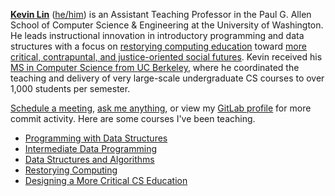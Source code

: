 [**Kevin Lin**](https://kevinl.info/about/) ([he/him](https://www.mypronouns.org/he-him)) is an Assistant Teaching Professor in the Paul G. Allen School of Computer Science & Engineering at the University of Washington. He leads instructional innovation in introductory programming and data structures with a focus on [restorying computing education](https://kevinl.info/cs-ed/) toward [more critical, contrapuntal, and justice-oriented social futures](https://kevinl.info/do-abstractions-have-politics/). Kevin received his [MS in Computer Science from UC Berkeley](https://www2.eecs.berkeley.edu/Pubs/TechRpts/2019/EECS-2019-99.html), where he coordinated the teaching and delivery of very large-scale undergraduate CS courses to over 1,000 students per semester.

[Schedule a meeting](https://kevinl.info/meet/), [ask me anything](https://github.com/kevinlin1/kevinlin1/discussions/new), or view my [GitLab profile](https://gitlab.cs.washington.edu/kevinl) for more commit activity. Here are some courses I've been teaching.

- [Programming with Data Structures](https://courses.cs.washington.edu/courses/cse143/20au/)
- [Intermediate Data Programming](https://courses.cs.washington.edu/courses/cse163/21sp/)
- [Data Structures and Algorithms](https://courses.cs.washington.edu/courses/cse373/21su/)
- [Restorying Computing](https://courses.cs.washington.edu/courses/cse390ha/20au/)
- [Designing a More Critical CS Education](https://canvas.uw.edu/courses/1475575)
